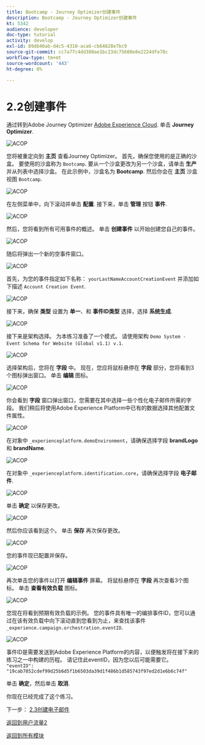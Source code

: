 ```yaml
---
title: Bootcamp - Journey Optimizer创建事件
description: Bootcamp - Journey Optimizer创建事件
kt: 5342
audience: developer
doc-type: tutorial
activity: develop
exl-id: 89db40ab-d4c5-4310-aca6-cb64828e7bc9
source-git-commit: cc7a77c4dd380ae1bc23dc75608e8e2224dfe78c
workflow-type: tm+mt
source-wordcount: '443'
ht-degree: 0%

---
```


# 2.2创建事件

通过转到Adobe Journey Optimizer [Adobe Experience Cloud](https://experience.adobe.com). 单击 **Journey Optimizer**.

![ACOP](./images/acophome.png)

您将被重定向到 **主页**  查看Journey Optimizer。 首先，确保您使用的是正确的沙盒。 要使用的沙盒称为 `Bootcamp`. 要从一个沙盒更改为另一个沙盒，请单击 **生产** 并从列表中选择沙盒。 在此示例中，沙盒名为 **Bootcamp**. 然后你会在 **主页** 沙盒视图 `Bootcamp`.

![ACOP](./images/acoptriglp.png)

在左侧菜单中，向下滚动并单击 **配置**. 接下来，单击 **管理** 按钮 **事件**.

![ACOP](./images/acopmenu.png)

然后，您将看到所有可用事件的概述。 单击 **创建事件** 以开始创建您自己的事件。

![ACOP](./images/emptyevent.png)

随后将弹出一个新的空事件窗口。

![ACOP](./images/emptyevent1.png)

首先，为您的事件指定如下名称： `yourLastNameAccountCreationEvent` 并添加如下描述 `Account Creation Event`.

![ACOP](./images/eventdescription.png)

接下来，确保 **类型** 设置为 **单一**、和 **事件ID类型** 选择，选择 **系统生成**.

![ACOP](./images/eventidtype.png)

接下来是架构选择。 为本练习准备了一个模式。 请使用架构 `Demo System - Event Schema for Website (Global v1.1) v.1`.

![ACOP](./images/eventschema.png)

选择架构后，您将在 **字段** 中。 现在，您应将鼠标悬停在 **字段** 部分，您将看到3个图标弹出窗口。 单击 **编辑** 图标。

![ACOP](./images/eventpayload.png)

你会看到 **字段** 窗口弹出窗口，您需要在其中选择一些个性化电子邮件所需的字段。  我们稍后将使用Adobe Experience Platform中已有的数据选择其他配置文件属性。

![ACOP](./images/eventfields.png)

在对象中 `_experienceplatform.demoEnvironment`，请确保选择字段 **brandLogo** 和 **brandName**.

![ACOP](./images/eventpayloadbr.png)

在对象中 `_experienceplatform.identification.core`，请确保选择字段 **电子邮件**.

![ACOP](./images/eventpayloadbrid.png)

单击 **确定** 以保存更改。

![ACOP](./images/saveok.png)

然后你应该看到这个。 单击 **保存** 再次保存更改。

![ACOP](./images/eventsave.png)

您的事件现已配置并保存。

![ACOP](./images/eventdone.png)

再次单击您的事件以打开 **编辑事件** 屏幕。 将鼠标悬停在 **字段** 再次查看3个图标。 单击 **查看有效负载** 图标。

![ACOP](./images/viewevent.png)

您现在将看到预期有效负载的示例。
您的事件具有唯一的编排事件ID，您可以通过在该有效负载中向下滚动直到您看到为止，来查找该事件 `_experience.campaign.orchestration.eventID`.

![ACOP](./images/payloadeventID.png)

事件ID是需要发送到Adobe Experience Platform的内容，以便触发将在接下来的练习之一中构建的历程。 请记住此eventID，因为您以后可能需要它。
`"eventID": "19cab7852cdef99d25b6d5f1b6503da39d1f486b1d585743f97ed2d1e6b6c74f"`

单击 **确定**，然后单击 **取消**.

你现在已经完成了这个练习。

下一步： [2.3创建电子邮件](./ex3.md)

[返回到用户流量2](./uc2.md)

[返回到所有模块](../../overview.md)
